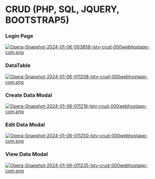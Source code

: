 # CRUD (PHP, SQL, JQUERY, BOOTSTRAP5)

### Login Page

[![Opera-Snapshot-2024-01-06-003858-lstv-crud-000webhostapp-com.png](https://i.postimg.cc/bY09zJd7/Opera-Snapshot-2024-01-06-003858-lstv-crud-000webhostapp-com.png)](https://postimg.cc/MXTQ5z75)

### DataTable

[![Opera-Snapshot-2024-01-06-011208-lstv-crud-000webhostapp-com.png](https://i.postimg.cc/W13JBmD4/Opera-Snapshot-2024-01-06-011208-lstv-crud-000webhostapp-com.png)](https://postimg.cc/fJGLX9f4)

### Create Data Modal

[![Opera-Snapshot-2024-01-06-011219-lstv-crud-000webhostapp-com.png](https://i.postimg.cc/Qd9dgf9c/Opera-Snapshot-2024-01-06-011219-lstv-crud-000webhostapp-com.png)](https://postimg.cc/LJSS2BVs)

### Edit Data Modal

[![Opera-Snapshot-2024-01-06-011250-lstv-crud-000webhostapp-com.png](https://i.postimg.cc/L6h9RxVG/Opera-Snapshot-2024-01-06-011250-lstv-crud-000webhostapp-com.png)](https://postimg.cc/YhKKzfZx)

### View Data Modal

[![Opera-Snapshot-2024-01-06-011235-lstv-crud-000webhostapp-com.png](https://i.postimg.cc/8kY8dNhn/Opera-Snapshot-2024-01-06-011235-lstv-crud-000webhostapp-com.png)](https://postimg.cc/V5XHmyZj)
